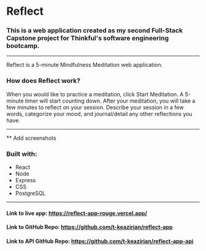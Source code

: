 # Reflect


### This is a web application created as my second Full-Stack Capstone project for Thinkful's software engineering bootcamp.

------

Reflect is a 5-minute Mindfulness Meditation web application.

### How does Reflect work?

When you would like to practice a meditation, click Start Meditation. A 5-minute timer will start counting down. After your meditation, you will take a few minutes to reflect on your session.  Describe your session in a few words, categorize your mood, and journal/detail any other reflections you have.

---

** Add screenshots

### Built with:
* React
* Node
* Express
* CSS
* PostgreSQL

------

#### Link to live app: https://reflect-app-rouge.vercel.app/

#### Link to GitHub Repo: https://github.com/t-keazirian/reflect-app

#### Link to API GitHub Repo: https://github.com/t-keazirian/reflect-app-api